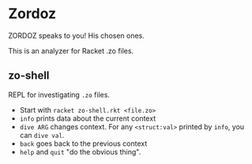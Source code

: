 Zordoz
======

ZORDOZ speaks to you! His chosen ones.


This is an analyzer for Racket .zo files.

zo-shell
--------

REPL for investigating `.zo` files.
- Start with `racket zo-shell.rkt <file.zo>`
- `info` prints data about the current context
- `dive ARG` changes context. For any `<struct:val>` printed by `info`, you can `dive val`.
- `back` goes back to the previous context
- `help` and `quit` "do the obvious thing".
